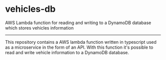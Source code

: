# vehicles-db
AWS Lambda function for reading and writing to a DynamoDB database which stores vehicles information 

---

This repository contains a AWS lambda function written in typescript used as a microservice in the form of an API. With this function it's possible to read and write vehicle information to a DynamoDB database.

